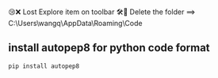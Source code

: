 😢❌ Lost Explore item on toolbar
🛠🎯 Delete the folder ⟹ C:\Users\wangq\AppData\Roaming\Code

## install autopep8 for python code format

```dos
pip install autopep8
```